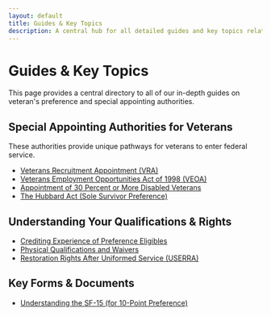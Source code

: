 ```yaml
---
layout: default
title: Guides & Key Topics
description: A central hub for all detailed guides and key topics related to U.S. Federal Veteran's Preference.
---
```


# Guides & Key Topics

This page provides a central directory to all of our in-depth guides on veteran's preference and special appointing authorities.

## Special Appointing Authorities for Veterans
These authorities provide unique pathways for veterans to enter federal service.
*   [Veterans Recruitment Appointment (VRA)](./vra.md)
*   [Veterans Employment Opportunities Act of 1998 (VEOA)](./veoa.md)
*   [Appointment of 30 Percent or More Disabled Veterans](./disabled_vets_30_percent.md)
*   [The Hubbard Act (Sole Survivor Preference)](./hubbard_act.md)

## Understanding Your Qualifications & Rights
*   [Crediting Experience of Preference Eligibles](./crediting_experience.md)
*   [Physical Qualifications and Waivers](./physical_qualifications.md)
*   [Restoration Rights After Uniformed Service (USERRA)](./restoration_rights.md)

## Key Forms & Documents
*   [Understanding the SF-15 (for 10-Point Preference)](./advisor/sf15_information.md)
```
